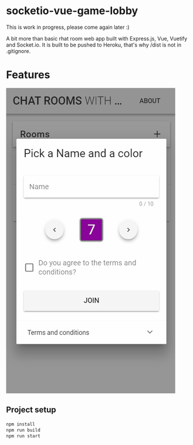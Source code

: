 # socketio-vue-game-lobby
This is work in progress, please come again later :)

A bit more than basic rhat room web app built with Express.js, Vue, Vuetify and Socket.io. It is built to be pushed to Heroku, that's why /dist is not in .gitignore.

# Features

<img src="preview.gif" alt="Preview Gif">


## Project setup
```
npm install
npm run build
npm run start
```

